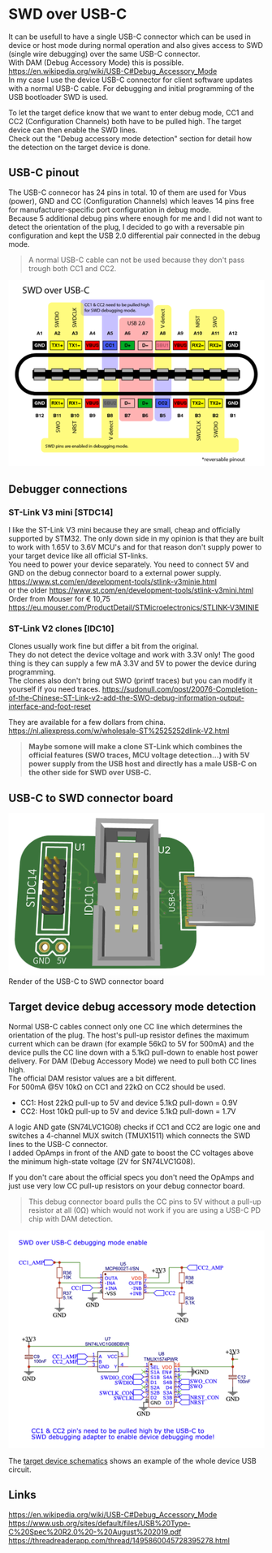 # SWD over USB-C
 It can be usefull to have a single USB-C connector which can be used in device or host mode during normal operation and also gives access to SWD (single wire debugging) over the same USB-C connector.  
 With DAM (Debug Accessory Mode) this is possible.
 https://en.wikipedia.org/wiki/USB-C#Debug_Accessory_Mode  
 In my case I use the device USB-C connector for client software updates with a normal USB-C cable. For debugging and initial programming of the USB bootloader SWD is used.
  
 To let the target defice know that we want to enter debug mode, CC1 and CC2 (Configuration Channels) both have to be pulled high. The target device can then enable the SWD lines.  
 Check out the "Debug accessory mode detection" section for detail how the detection on the target device is done.  

 ## USB-C pinout
 The USB-C connecor has 24 pins in total. 10 of them are used for Vbus (power), GND and CC (Configuration Channels) which leaves 14 pins free for manufacturer-specific port configuration in debug mode.  
 Because 5 additional debug pins where enough for me and I did not want to detect the orientation of the plug, I decided to go with a reversable pin configuration and kept the USB 2.0 differential pair connected in the debug mode.
 > A normal USB-C cable can not be used because they don't pass trough both CC1 and CC2.

 <img src="images/SWD over USB-C Pinout-01.png" width="600" alt="SWD over USB-C pinout"/>
 
 ## Debugger connections
 ### ST-Link V3 mini [STDC14]
 I like the ST-Link V3 mini because they are small, cheap and officially supported by STM32. The only down side in my opinion is that they are built to work with 1.65V to 3.6V MCU's and for that reason don't supply power to your target device like all official ST-links.  
 You need to power your device separately. You need to connect 5V and GND on the debug connector board to a external power supply.
 https://www.st.com/en/development-tools/stlink-v3minie.html  
 or the older https://www.st.com/en/development-tools/stlink-v3mini.html  
 Order from Mouser for € 10,75 https://eu.mouser.com/ProductDetail/STMicroelectronics/STLINK-V3MINIE

 ### ST-Link V2 clones [IDC10]
 Clones usually work fine but differ a bit from the original.  
 They do not detect the device voltage and work with 3.3V only!
 The good thing is they can supply a few mA 3.3V and 5V to power the device during programming.  
 The clones also don't bring out SWO (printf traces) but you can modify it yourself if you need traces.  https://sudonull.com/post/20076-Completion-of-the-Chinese-ST-Link-v2-add-the-SWO-debug-information-output-interface-and-foot-reset  

 They are available for a few dollars from china.  
 https://nl.aliexpress.com/w/wholesale-ST%2525252dlink-V2.html

 > <b>Maybe somone will make a clone ST-Link which combines the official features (SWO traces, MCU voltage detection...) with 5V power supply from the USB host and directly has a male USB-C on the other side for SWD over USB-C. </b>

 ## USB-C to SWD connector board
 <img src="images/SWD over USB-C top render.png" width="600" alt="SWD over USB-C connector"/>
 Render of the USB-C to SWD connector board

 ## Target device debug accessory mode detection 
 Normal USB-C cables connect only one CC line which determines the orientation of the plug. The host's pull-up resistor defines the maximum current which can be drawn (for example 56kΩ to 5V for 500mA) and the device pulls the CC line down with a 5.1kΩ pull-down to enable host power delivery.
 For DAM (Debug Accessory Mode) we need to pull both CC lines high.  
 The official DAM resistor values are a bit different.  
 For 500mA @5V 10kΩ on CC1 and 22kΩ on CC2 should be used.  
 - CC1: Host 22kΩ pull-up to 5V and device 5.1kΩ pull-down = 0.9V
 - CC2: Host 10kΩ pull-up to 5V and device 5.1kΩ pull-down = 1.7V

 A logic AND gate (SN74LVC1G08) checks if CC1 and CC2 are logic one and switches a 4-channel MUX switch (TMUX1511) which connects the SWD lines to the USB-C connector.  
 I added OpAmps in front of the AND gate to boost the CC voltages above the minimum high-state voltage (2V for SN74LVC1G08).  
 
 If you don't care about the official specs you don't need the OpAmps and just use very low CC pull-up resistors on your debug connector board.  
 > This debug connector board pulls the CC pins to 5V without a pull-up resistor at all (0Ω) which would not work if you are using a USB-C PD chip with DAM detection. 

 <img src="images/DAM_detection_circuit.png" width="600" alt="SWD over USB-C pinout"/>

 The [target device schematics](/Schematic_DAM_detection.pdf) shows an example of the whole device USB circuit.  

 ## Links
 https://en.wikipedia.org/wiki/USB-C#Debug_Accessory_Mode  
 https://www.usb.org/sites/default/files/USB%20Type-C%20Spec%20R2.0%20-%20August%202019.pdf  
 https://threadreaderapp.com/thread/1495860045728395278.html  
